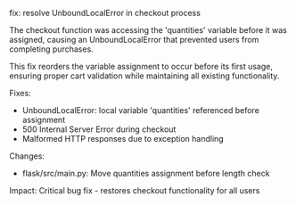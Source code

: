 fix: resolve UnboundLocalError in checkout process

The checkout function was accessing the 'quantities' variable before
it was assigned, causing an UnboundLocalError that prevented users
from completing purchases.

This fix reorders the variable assignment to occur before its first
usage, ensuring proper cart validation while maintaining all existing
functionality.

Fixes:
- UnboundLocalError: local variable 'quantities' referenced before assignment
- 500 Internal Server Error during checkout
- Malformed HTTP responses due to exception handling

Changes:
- flask/src/main.py: Move quantities assignment before length check

Impact: Critical bug fix - restores checkout functionality for all users